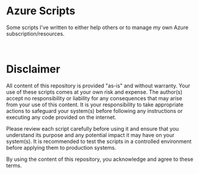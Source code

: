 # Azure Scripts
Some scripts I've written to either help others or to manage my own Azure subscription/resources.

<br>

# Disclaimer

All content of this repository is provided "as-is" and without warranty. Your use of these scripts comes at your own risk and expense. The author(s) accept no responsibility or liability for any consequences that may arise from your use of this content. It is your responsibility to take appropriate actions to safeguard your system(s) before following any instructions or executing any code provided on the internet.

Please review each script carefully before using it and ensure that you understand its purpose and any potential impact it may have on your system(s). It is recommended to test the scripts in a controlled environment before applying them to production systems.

By using the content of this repository, you acknowledge and agree to these terms.
